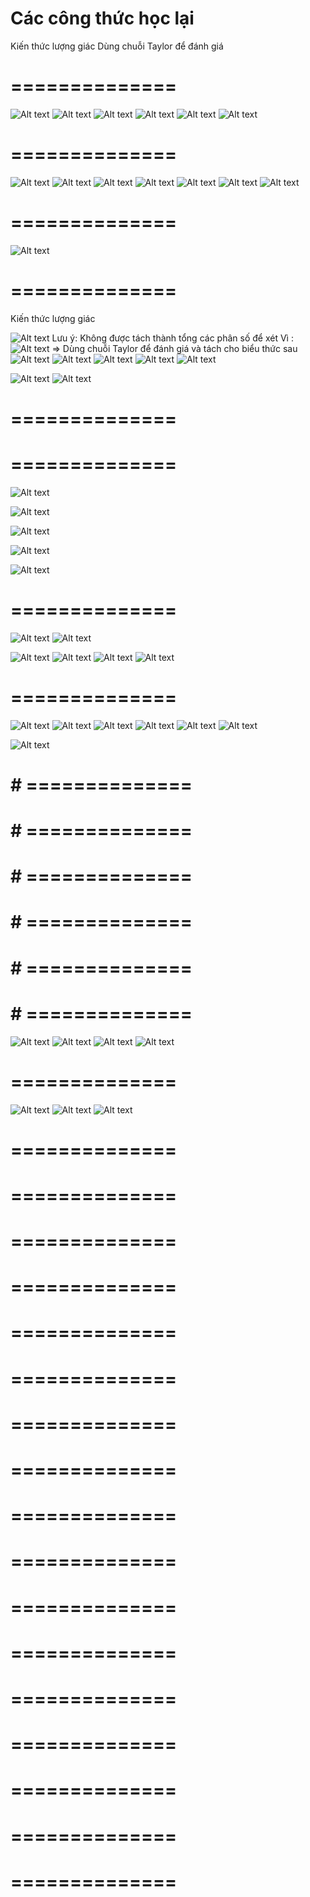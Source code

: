 # Các công thức học lại

Kiến thức lượng giác
Dùng chuỗi Taylor để đánh giá

# ==============

![Alt text](image.png)
![Alt text](image-3.png)
![Alt text](image-2.png)
![Alt text](image-4.png)
![Alt text](image-5.png)
![Alt text](image-6.png)

# ==============

![Alt text](image-7.png)
![Alt text](image-8.png)
![Alt text](image-14.png)
![Alt text](image-9.png)
![Alt text](image-10.png)
![Alt text](image-11.png)
![Alt text](image-13.png)

# ==============

![Alt text](image-12.png)

# ==============

Kiến thức lượng giác

![Alt text](image-15.png)
Lưu ý: Không được tách thành tổng các phân số để xét
Vì :
![Alt text](image-19.png)
=> Dùng chuỗi Taylor để đánh giá và tách cho biểu thức sau
![Alt text](image-16.png)
![Alt text](image-17.png)
![Alt text](image-18.png)
![Alt text](image-20.png)
![Alt text](image-21.png)

![Alt text](image-22.png)
![Alt text](image-23.png)

# ==============

# ==============

![Alt text](image-25.png)

![Alt text](image-26.png)

![Alt text](image-27.png)

![Alt text](image-28.png)

![Alt text](image-29.png)

# ==============

![Alt text](image-30.png)
![Alt text](image-31.png)

![Alt text](image-32.png)
![Alt text](image-33.png)
![Alt text](image-34.png)
![Alt text](image-35.png)

# ==============

![Alt text](image-36.png)
![Alt text](image-37.png)
![Alt text](image-38.png)
![Alt text](image-39.png)
![Alt text](image-40.png)
![Alt text](image-41.png)

![Alt text](image-42.png)

# # ==============

# # ==============

# # ==============

# # ==============

# # ==============

# # ==============

![Alt text](image-44.png)
![Alt text](image-45.png)
![Alt text](image-46.png)
![Alt text](image-47.png)

# ==============

![Alt text](image-48.png)
![Alt text](image-49.png)
![Alt text](image-50.png)

# ==============

# ==============

# ==============

# ==============

# ==============

# ==============

# ==============

# ==============

# ==============

# ==============

# ==============

# ==============

# ==============

# ==============

# ==============

# ==============

# ==============
